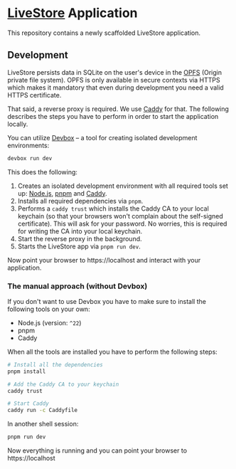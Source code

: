 # [LiveStore](https://github.com/livestorejs) Application

This repository contains a newly scaffolded LiveStore application.

## Development

LiveStore persists data in SQLite on the user's device in the [OPFS](https://developer.mozilla.org/en-US/docs/Web/API/File_System_API/Origin_private_file_system) (Origin private file system). OPFS is only available in secure contexts via HTTPS which makes it mandatory that even during development you need a valid HTTPS certificate.

That said, a reverse proxy is required. We use [Caddy](https://caddyserver.com/) for that. The following describes the steps you have to perform in order to start the application locally.

You can utilize [Devbox](https://www.jetify.com/devbox) – a tool for creating isolated development environments:

```sh
devbox run dev
```

This does the following:

1. Creates an isolated development environment with all required tools set up: [Node.js](https://nodejs.org/en), [pnpm](https://pnpm.io/) and [Caddy](https://caddyserver.com/).
2. Installs all required dependencies via `pnpm`.
3. Performs a `caddy trust` which installs the Caddy CA to your local keychain (so that your browsers won't complain about the self-signed certificate). This will ask for your password. No worries, this is required for writing the CA into your local keychain.
4. Start the reverse proxy in the background.
5. Starts the LiveStore app via `pnpm run dev`.

Now point your browser to https://localhost and interact with your application.

### The manual approach (without Devbox)

If you don't want to use Devbox you have to make sure to install the following tools on your own:

- Node.js (version: `^22`)
- pnpm
- Caddy

When all the tools are installed you have to perform the following steps:

```sh
# Install all the dependencies
pnpm install

# Add the Caddy CA to your keychain
caddy trust

# Start Caddy
caddy run -c Caddyfile
```

In another shell session:

```sh
pnpm run dev
```

Now everything is running and you can point your browser to https://localhost
